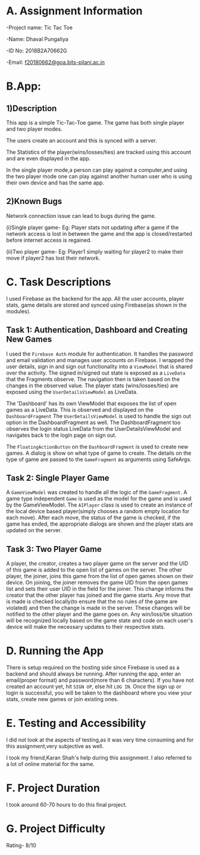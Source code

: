 # A. Assignment Information

-Project name: Tic Tac Toe

-Name: Dhaval Pungaliya

-ID No: 2018B2A70662G

-Email: f20180662@goa.bits-pilani.ac.in


# B.App:
## 1)Description

This app is a simple Tic-Tac-Toe game. The game has both single player and two player modes.

The users create an account and this is synced with a server.
 
The Statistics of the player(wins/losses/ties) are tracked using this account and are even displayed in the app.

In the single player mode,a person can play against a computer,and using the two player mode one can play against another human user who is using their own device and has the same app.


## 2)Known Bugs

Network connection issue can lead to bugs during the game. 

(i)Single player game- Eg: Player stats not updating after a game if the network access is lost in between the game and the app is closed/restarted before internet access is regained. 

(ii)Two player game- Eg: Player1 simply waiting for player2 to make their move if player2 has lost their network.


# C. Task Descriptions

I used Firebase as the backend for the app. All the user accounts, player stats, game details are stored and synced using Firebase(as shown in the modules).


## Task 1: Authentication, Dashboard and Creating New Games

I used the `Firebase Auth` module for authentication. It handles the password and email validation and manages user accounts on Firebase. I wrapped the user details, sign in and sign out functionality into a `ViewModel` that is shared over the activity. The signed in/signed out state is exposed as a `LiveData` that the Fragments observe. The navigation then is taken based on the changes in the observed value. The player stats (wins/losses/ties) are exposed using the `UserDetailsViewModel` as LiveData.

The 'Dashboard' has its own ViewModel that exposes the list of open games as a LiveData. This is observed and displayed on the `DashboardFragment` The `UserDetailsViewModel` is used to handle the sign out option in the DashboardFragment as well. The DashboardFragment too observes the login status LiveData from the UserDetailsViewModel and navigates back to the login page on sign out.

The `FloatingActionButton` on the `DashboardFragment` is used to create new games. A dialog is show on what type of game to create. The details on the type of game are passed to the `GameFragment` as arguments using SafeArgs.

## Task 2: Single Player Game

A `GameViewModel` was created to handle all the logic of the `GameFragment`. A game type independent `Game`  is used as the model for the game and is used by the GameViewModel. The `AIPlayer` class is used to create an instance of the local device based player(simply chooses a random empty location for each move). After each move, the status of the game is checked, if the game has ended, the appropriate dialogs are shown and the player stats are updated on the server.


## Task 3: Two Player Game

A player, the creator, creates a two player game on the server and the UID of this game is added to the open list of games on the server. The other player, the joiner, joins this game from the list of open games shown on their device. On joining, the joiner removes the game UID from the open games list and sets their user UID in the field for the joiner. This change informs the creator that the other player has joined and the game starts. Any move that is made is checked locally(to ensure that the no rules of the game are violated) and then the change is made in the server. These changes will be notified to the other player and the game goes on. Any win/loss/tie situation will be recognized locally based on the game state and code on each user's device will make the necessary updates to their respective stats.

# D. Running the App

There is setup required on the hosting side since Firebase is used as a backend and should always be running.
After running the app, enter an email(proper format) and password(more than 6 characters). If you have not created an account yet, hit `SIGN UP`, else hit `LOG IN`. Once the sign up or login is successful, you will be taken to the dashboard where you view your stats, create new games or join existing ones. 



# E. Testing and Accessibility

I did not look at the aspects of testing,as it was very time consuming and for this assignment,very subjective as well.

I took my friend,Karan Shah's help during this assignment. I also referred to a lot of online material for the same.

# F. Project Duration

I took around 60-70 hours to do this final project.

# G. Project Difficulty

Rating- 8/10
